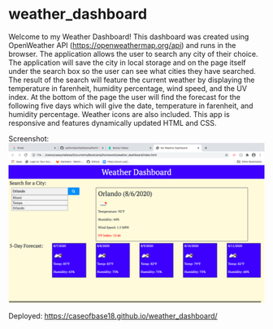 # weather_dashboard
Welcome to my Weather Dashboard!  This dashboard was created using OpenWeather API (https://openweathermap.org/api) and runs in the browser.  The application allows the user to search any city of their choice.  The application will save the city in local storage and on the page itself under the search box so the user can see what cities they have searched.  The result of the search will feature the current weather by displaying the temperature in farenheit, humidity percentage, wind speed, and the UV index.  At the bottom of the page the user will find the forecast for the following five days which will give the date, temperature in farenheit, and humidity percentage.  Weather icons are also included. This app is responsive and features dynamically updated HTML and CSS.

Screenshot: <img src="./assets/weather_dashboard.png">

Deployed: https://caseofbase18.github.io/weather_dashboard/